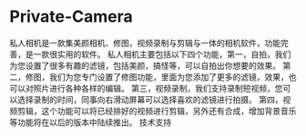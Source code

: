 # Private-Camera
私人相机是一款集美颜相机、修图，视频录制与剪辑与一体的相机软件，功能完善，是一款很实用的软件。
私人相机主要包括以下四个功能，第一，自拍，我们为您设置了很多有趣的滤镜，包括美颜，搞怪等，可以自拍出你想要的效果。
第二，修图，我们为您专门设置了修图功能，里面为您添加了更多的滤镜，效果，也可以对照片进行各种各样的编辑。
第三，视频录制，我们支持录制短视频，您可以选择录制的时间，同事向右滑动屏幕可以选择喜欢的滤镜进行拍摄。
第四，视频剪辑，这个功能可以将已经排好的视频进行剪辑，另外还有合成，增加背景音乐等功能将在以后的版本中陆续推出。
技术支持
